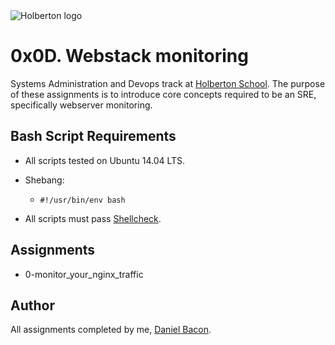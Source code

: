 <img src="https://www.holbertonschool.com/assets/holberton-logo-1cc451260ca3cd297def53f2250a9794810667c7ca7b5fa5879a569a457bf16f.png" alt="Holberton logo">

0x0D. Webstack monitoring
=========================
Systems Administration and Devops track at [Holberton School](https://www.holbertonschool.com). The purpose of these assignments is to introduce core concepts required to be an SRE, specifically webserver monitoring.

Bash Script Requirements
------------------------
* All scripts tested on Ubuntu 14.04 LTS.
* Shebang:
  * ```#!/usr/bin/env bash```

* All scripts must pass [Shellcheck](https://github.com/koalaman/shellcheck).

Assignments
-----------
* 0-monitor_your_nginx_traffic

Author
------
All assignments completed by me, [Daniel Bacon](https://github.com/dfbacon).
